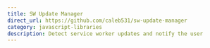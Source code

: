 ```yaml
---
title: SW Update Manager
direct_url: https://github.com/caleb531/sw-update-manager
category: javascript-libraries
description: Detect service worker updates and notify the user
---
```

